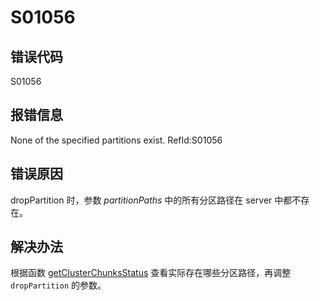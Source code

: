 # S01056

## 错误代码

S01056

## 报错信息

None of the specified partitions exist. RefId:S01056

## 错误原因

dropPartition 时，参数 *partitionPaths* 中的所有分区路径在 server 中都不存在。

## 解决办法

根据函数 [getClusterChunksStatus](../funcs/g/getClusterChunksStatus.html) 查看实际存在哪些分区路径，再调整 `dropPartition`
的参数。


